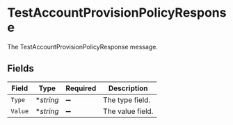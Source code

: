 # TestAccountProvisionPolicyResponse

The TestAccountProvisionPolicyResponse message.


## Fields

| Field              | Type               | Required           | Description        |
| ------------------ | ------------------ | ------------------ | ------------------ |
| `Type`             | **string*          | :heavy_minus_sign: | The type field.    |
| `Value`            | **string*          | :heavy_minus_sign: | The value field.   |